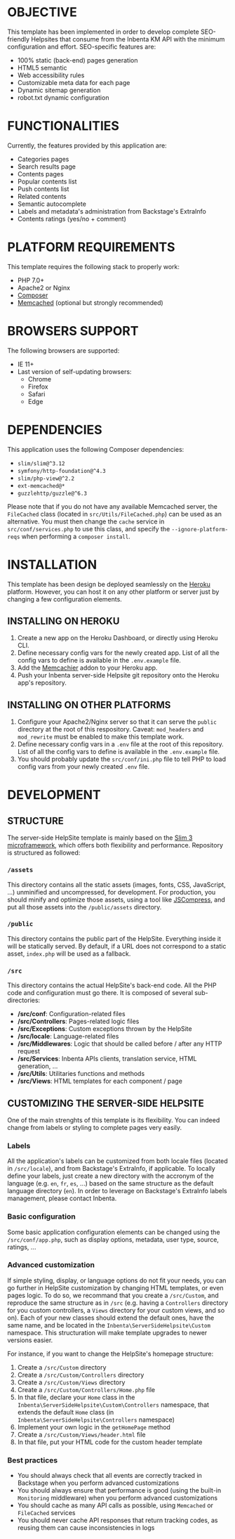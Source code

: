# OBJECTIVE

This template has been implemented in order to develop complete SEO-friendly Helpsites that consume from the Inbenta KM API with the minimum configuration and effort. SEO-specific features are:

- 100% static (back-end) pages generation
- HTML5 semantic
- Web accessibility rules
- Customizable meta data for each page
- Dynamic sitemap generation
- robot.txt dynamic configuration


# FUNCTIONALITIES

Currently, the features provided by this application are:

- Categories pages
- Search results page
- Contents pages
- Popular contents list
- Push contents list
- Related contents
- Semantic autocomplete
- Labels and metadata's administration from Backstage's ExtraInfo
- Contents ratings (yes/no + comment)


# PLATFORM REQUIREMENTS

This template requires the following stack to properly work:

- PHP 7.0+
- Apache2 or Nginx
- [Composer](https://getcomposer.org/)
- [Memcached](https://www.php.net/manual/en/book.memcached.php) (optional but strongly recommended)


# BROWSERS SUPPORT

The following browsers are supported:

- IE 11+
- Last version of self-updating browsers:
  - Chrome
  - Firefox
  - Safari
  - Edge


# DEPENDENCIES

This application uses the following Composer dependencies:

- `slim/slim@^3.12`
- `symfony/http-foundation@^4.3`
- `slim/php-view@^2.2`
- `ext-memcached@*`
- `guzzlehttp/guzzle@^6.3`

Please note that if you do not have any available Memcached server, the `FileCached` class (located in `src/Utils/FileCached.php`) can be used as an alternative. You must then change the `cache` service in `src/conf/services.php` to use this class, and specify the `--ignore-platform-reqs` when performing a `composer install`.


# INSTALLATION

This template has been design be deployed seamlessly on the [Heroku](https://www.heroku.com/) platform. However, you can host it on any other platform or server just by changing a few configuration elements.

## INSTALLING ON HEROKU

1. Create a new app on the Heroku Dashboard, or directly using Heroku CLI.
2. Define necessary config vars for the newly created app. List of all the config vars to define is available in the `.env.example` file.
3. Add the [Memcachier](https://elements.heroku.com/addons/memcachier) addon to your Heroku app.
3. Push your Inbenta server-side Helpsite git repository onto the Heroku app's repository.

## INSTALLING ON OTHER PLATFORMS
1. Configure your Apache2/Nginx server so that it can serve the `public` directory at the root of this respository. Caveat: `mod_headers` and `mod_rewrite` must be enabled to make this template work.
2. Define necessary config vars in a `.env` file at the root of this repository. List of all the config vars to define is available in the `.env.example` file.
3. You should probably update the `src/conf/ini.php` file to tell PHP to load config vars from your newly created `.env` file.


# DEVELOPMENT

## STRUCTURE

The server-side HelpSite template is mainly based on the [Slim 3 microframework](https://www.slimframework.com/), which offers both flexibility and performance. Repository is structured as followed:

### `/assets`

This directory contains all the static assets (images, fonts, CSS, JavaScript, ...) unminified and uncompressed, for development. For production, you should minify and optimize those assets, using a tool like [JSCompress](https://jscompress.com/), and put all those assets into the `/public/assets` directory.

### `/public`

This directory contains the public part of the HelpSite. Everything inside it will be statically served. By default, if a URL does not correspond to a static asset, `index.php` will be used as a fallback.

### `/src`

This directory contains the actual HelpSite's back-end code. All the PHP code and configuration must go there. It is composed of several sub-directories:

- **/src/conf**: Configuration-related files
- **/src/Controllers**: Pages-related logic files
- **/src/Exceptions**: Custom exceptions thrown by the HelpSite
- **/src/locale**: Language-related files
- **/src/Middlewares**: Logic that should be called before / after any HTTP request
- **/src/Services**: Inbenta APIs clients, translation service, HTML generation, ...
- **/src/Utils**: Utilitaries functions and methods
- **/src/Views**: HTML templates for each component / page

## CUSTOMIZING THE SERVER-SIDE HELPSITE

One of the main strenghts of this template is its flexibility. You can indeed change from labels or styling to complete pages very easily.

### Labels

All the application's labels can be customized from both locale files (located in `/src/locale`), and from Backstage's ExtraInfo, if applicable. To locally define your labels, just create a new directory with the accronym of the language (e.g. `en`, `fr`, `es`, ...) based on the same structure as the default language directory (`en`). In order to leverage on Backstage's ExtraInfo labels management, please contact Inbenta.

### Basic configuration

Some basic application configuration elements can be changed using the `/src/conf/app.php`, such as display options, metadata, user type, source, ratings, ...

### Advanced customization

If simple styling, display, or language options do not fit your needs, you can go further in HelpSite customization by changing HTML templates, or even pages logic. To do so, we recommand that you create a `/src/Custom`, and reproduce the same structure as in `/src` (e.g. having a `Controllers` directory for you custom controllers, a `Views` directory for your custom views, and so on). Each of your new classes should extend the default ones, have the same name, and be located in the `Inbenta\ServerSideHelpsite\Custom` namespace. This structuration will make template upgrades to newer versions easier.

For instance, if you want to change the HelpSite's homepage structure:
1. Create a `/src/Custom` directory
2. Create a `/src/Custom/Controllers` directory
3. Create a `/src/Custom/Views` directory
4. Create a `/src/Custom/Controllers/Home.php` file
5. In that file, declare your `Home` class in the `Inbenta\ServerSideHelpsite\Custom\Controllers` namespace, that extends the default `Home` class (in `Inbenta\ServerSideHelpsite\Controllers` namespace)
6. Implement your own logic in the `getHomePage` method
7. Create a `/src/Custom/Views/header.html` file
8. In that file, put your HTML code for the custom header template

### Best practices

- You should always check that all events are correctly tracked in Backstage when you perform advanced customizations
- You should always ensure that performance is good (using the built-in `Monitoring` middleware) when you perform advanced customizations
- You should cache as many API calls as possible, using `Memcached` or `FileCached` services
- You should never cache API responses that return tracking codes, as reusing them can cause inconsistencies in logs
